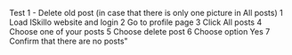 Test 1 - Delete old post (in case that there is only one picture in All posts)
1 Load ISkillo website and login 
2 Go to profile page
3 Click All posts
4 Choose one of your posts 
5 Choose delete post
6 Choose option Yes
7 Confirm that there are no posts"